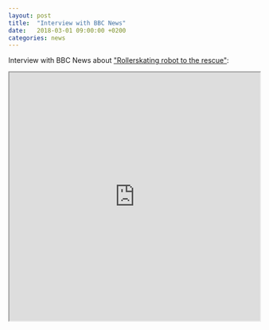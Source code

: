 ```yaml
---
layout: post
title:  "Interview with BBC News"
date:   2018-03-01 09:00:00 +0200
categories: news
---
```

Interview with BBC News about ["Rollerskating robot to the rescue"](https://www.bbc.com/news/av/technology-43335228/rollerskating-robot-to-the-rescue):

<div class="embed-responsive embed-responsive-16by9">
      <iframe class="embed-responsive-item" allowfullscreen="allowfullscreen" style="width:100%" height="500"
        src="https://www.bbc.com/news/av/technology-43335228/rollerskating-robot-to-the-rescue">
      </iframe>
</div>
